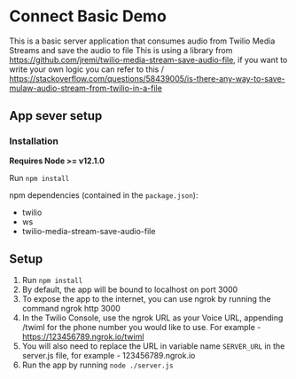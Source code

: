 # Connect Basic Demo

This is a basic server application that consumes audio from Twilio Media Streams and save the audio to file
This is using a library from https://github.com/jremi/twilio-media-stream-save-audio-file, if you want to write your own logic you can refer to this / https://stackoverflow.com/questions/58439005/is-there-any-way-to-save-mulaw-audio-stream-from-twilio-in-a-file

## App sever setup

### Installation

**Requires Node >= v12.1.0**

Run `npm install`

npm dependencies (contained in the `package.json`):
* twilio
* ws
* twilio-media-stream-save-audio-file

## Setup

1. Run `npm install`
2. By default, the app will be bound to localhost on port 3000
3. To expose the app to the internet, you can use ngrok by running the command ngrok http 3000
4. In the Twilio Console, use the ngrok URL as your Voice URL, appending /twiml for the phone number you would like to use. For example - https://123456789.ngrok.io/twiml
5. You will also need to replace the URL in variable name `SERVER_URL` in the server.js file, for example - 123456789.ngrok.io
6. Run the app by running `node ./server.js`

